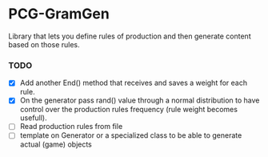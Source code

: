 PCG-GramGen
===================

Library that lets you define rules of production and then generate content based on those rules.

### TODO

* [x] Add another End() method that receives and saves a weight for each rule.
* [x] On the generator pass rand() value through a normal distribution to have control over the production rules frequency (rule weight becomes usefull).
* [ ] Read production rules from file
* [ ] template<class T> on Generator or a specialized class to be able to generate actual (game) objects

